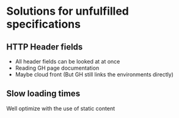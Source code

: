 # Solutions for unfulfilled specifications

## HTTP Header fields

* All header fields can be looked at at once
* Reading GH page documentation
* Maybe cloud front (But GH still links the environments directly)

## Slow loading times
Well optimize with the use of static content